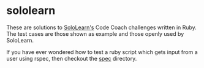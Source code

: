 # sololearn
  
These are solutions to [SoloLearn's](https://www.sololearn.com/) Code Coach
challenges written in Ruby. The test cases are those shown as example and those
openly used by SoloLearn.

If you have ever wondered how to test a ruby script which gets input from a
user using rspec, then checkout the [spec](/spec) directory.

<!-- vim: set tw=79 ts=2 sw=2 ai si et: -->
